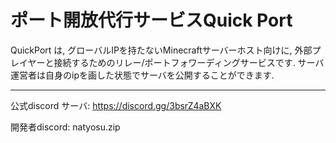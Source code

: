 # ポート開放代行サービスQuick Port
QuickPort は, グローバルIPを持たないMinecraftサーバーホスト向けに, 外部プレイヤーと接続するためのリレー/ポートフォワーディングサービスです.
サーバ運営者は自身のipを画した状態でサーバを公開することができます.

---
公式discord サーバ: https://discord.gg/3bsrZ4aBXK

開発者discord: natyosu.zip
